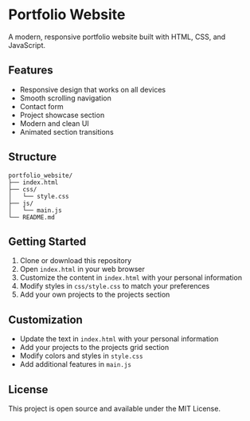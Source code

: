 # Portfolio Website

A modern, responsive portfolio website built with HTML, CSS, and JavaScript.

## Features

- Responsive design that works on all devices
- Smooth scrolling navigation
- Contact form
- Project showcase section
- Modern and clean UI
- Animated section transitions

## Structure

```
portfolio_website/
├── index.html
├── css/
│   └── style.css
├── js/
│   └── main.js
└── README.md
```

## Getting Started

1. Clone or download this repository
2. Open `index.html` in your web browser
3. Customize the content in `index.html` with your personal information
4. Modify styles in `css/style.css` to match your preferences
5. Add your own projects to the projects section

## Customization

- Update the text in `index.html` with your personal information
- Add your projects to the projects grid section
- Modify colors and styles in `style.css`
- Add additional features in `main.js`

## License

This project is open source and available under the MIT License.
